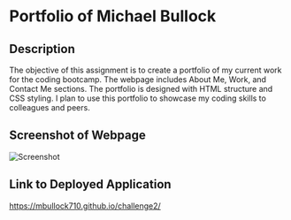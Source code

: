 # Portfolio of Michael Bullock

## Description

The objective of this assignment is to create a portfolio of my current work for the coding bootcamp. The webpage includes About Me, Work, and Contact Me sections. The portfolio is designed with HTML structure and CSS styling. I plan to use this portfolio to showcase my coding skills to colleagues and peers. 

## Screenshot of Webpage

![Screenshot](https://github.com/mbullock710/challenge2/assets/148500556/82debd8b-147f-41f9-841f-3e16f3d1daf7)

## Link to Deployed Application

https://mbullock710.github.io/challenge2/
